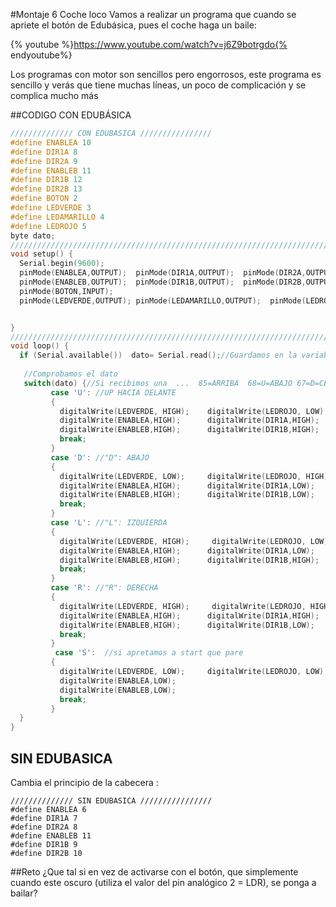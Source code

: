 #Montaje 6 Coche loco
Vamos a realizar un programa que cuando se apriete el botón de Edubásica, pues el coche haga un baile:

{% youtube %}https://www.youtube.com/watch?v=j6Z9botrgdo{% endyoutube%}

Los programas con motor son sencillos pero engorrosos, este programa es sencillo y verás que tiene muchas líneas, un poco de complicación y se complica mucho más

##CODIGO CON EDUBÁSICA

```cpp
////////////// CON EDUBASICA ////////////////
#define ENABLEA 10
#define DIR1A 8
#define DIR2A 9
#define ENABLEB 11
#define DIR1B 12
#define DIR2B 13
#define BOTON 2
#define LEDVERDE 3
#define LEDAMARILLO 4
#define LEDROJO 5
byte dato;
/////////////////////////////////////////////////////////////////////////////////////////////////////
void setup() {
  Serial.begin(9600);
  pinMode(ENABLEA,OUTPUT);  pinMode(DIR1A,OUTPUT);  pinMode(DIR2A,OUTPUT);
  pinMode(ENABLEB,OUTPUT);  pinMode(DIR1B,OUTPUT);  pinMode(DIR2B,OUTPUT);
  pinMode(BOTON,INPUT);
  pinMode(LEDVERDE,OUTPUT); pinMode(LEDAMARILLO,OUTPUT);  pinMode(LEDROJO,OUTPUT);


}
/////////////////////////////////////////////////////////////////////////////////////////////////////
void loop() {
  if (Serial.available())  dato= Serial.read();//Guardamos en la variable dato el valor leido
       
   //Comprobamos el dato
   switch(dato) {//Si recibimos una  ...  85=ARRIBA  68=U=ABAJO 67=D=CENTRO  76=L=IZQUIERDA 82=R=DCHA  97=a  98=B  99=C
         case 'U': //UP HACIA DELANTE
         {
           digitalWrite(LEDVERDE, HIGH);    digitalWrite(LEDROJO, LOW);   digitalWrite(LEDAMARILLO, LOW);
           digitalWrite(ENABLEA,HIGH);      digitalWrite(DIR1A,HIGH);     digitalWrite(DIR2A,LOW);
           digitalWrite(ENABLEB,HIGH);      digitalWrite(DIR1B,HIGH);     digitalWrite(DIR2B,LOW);
           break;
         }
         case 'D': //"D": ABAJO
         {
           digitalWrite(LEDVERDE, LOW);     digitalWrite(LEDROJO, HIGH);   digitalWrite(LEDAMARILLO, LOW);
           digitalWrite(ENABLEA,HIGH);      digitalWrite(DIR1A,LOW);      digitalWrite(DIR2A,HIGH);
           digitalWrite(ENABLEB,HIGH);      digitalWrite(DIR1B,LOW);      digitalWrite(DIR2B,HIGH);
           break;
         }
         case 'L': //"L": IZQUIERDA
         {
           digitalWrite(LEDVERDE, HIGH);     digitalWrite(LEDROJO, LOW);    digitalWrite(LEDAMARILLO, HIGH);
           digitalWrite(ENABLEA,HIGH);      digitalWrite(DIR1A,LOW);       digitalWrite(DIR2A,HIGH);
           digitalWrite(ENABLEB,HIGH);      digitalWrite(DIR1B,HIGH);      digitalWrite(DIR2B,LOW);
           break;
         }
         case 'R': //"R": DERECHA
         {
           digitalWrite(LEDVERDE, HIGH);     digitalWrite(LEDROJO, HIGH);    digitalWrite(LEDAMARILLO, HIGH);
           digitalWrite(ENABLEA,HIGH);      digitalWrite(DIR1A,HIGH);      digitalWrite(DIR2A,LOW);
           digitalWrite(ENABLEB,HIGH);      digitalWrite(DIR1B,LOW);       digitalWrite(DIR2B,HIGH);
           break;
         }
          case 'S':  //si apretamos a start que pare
         {
           digitalWrite(LEDVERDE, LOW);     digitalWrite(LEDROJO, LOW);    digitalWrite(LEDAMARILLO, LOW);
           digitalWrite(ENABLEA,LOW);
           digitalWrite(ENABLEB,LOW);  
           break;
         }      
  }
}
```

## SIN EDUBASICA

Cambia el principio de la cabecera :

```cpp+lineNumbers:true
////////////// SIN EDUBASICA ////////////////
#define ENABLEA 6
#define DIR1A 7
#define DIR2A 8
#define ENABLEB 11
#define DIR1B 9
#define DIR2B 10
```

##Reto
¿Que tal si en vez de activarse con el botón, que simplemente cuando este oscuro (utiliza el valor del pin analógico 2 = LDR), se ponga a bailar? 

